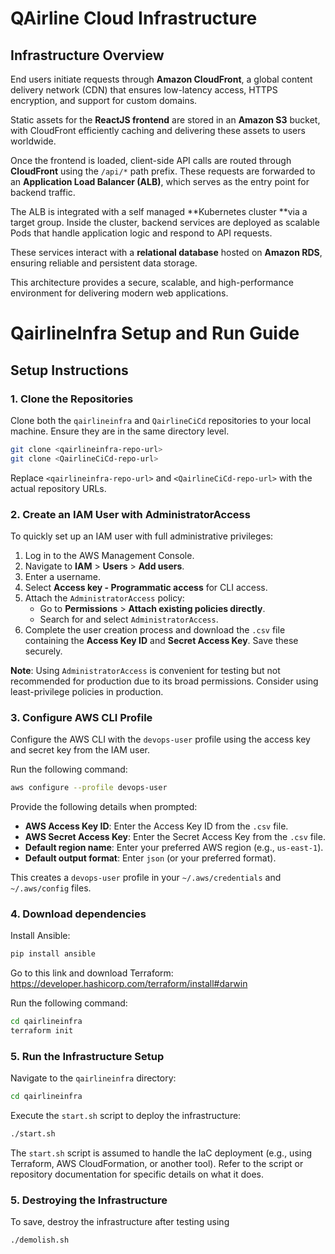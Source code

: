 
# QAirline Cloud Infrastructure

## Infrastructure Overview

End users initiate requests through **Amazon CloudFront**, a global content delivery network (CDN) that ensures low-latency access, HTTPS encryption, and support for custom domains.

Static assets for the **ReactJS frontend** are stored in an **Amazon S3** bucket, with CloudFront efficiently caching and delivering these assets to users worldwide.

Once the frontend is loaded, client-side API calls are routed through **CloudFront** using the `/api/*` path prefix. These requests are forwarded to an **Application Load Balancer (ALB)**, which serves as the entry point for backend traffic.

The ALB is integrated with a self managed **Kubernetes cluster **via a target group. Inside the cluster, backend services are deployed as scalable Pods that handle application logic and respond to API requests.

These services interact with a **relational database** hosted on **Amazon RDS**, ensuring reliable and persistent data storage.

This architecture provides a secure, scalable, and high-performance environment for delivering modern web applications.

# QairlineInfra Setup and Run Guide

## Setup Instructions

### 1. Clone the Repositories

Clone both the `qairlineinfra` and `QairlineCiCd` repositories to your local machine. Ensure they are in the same directory level.

```bash
git clone <qairlineinfra-repo-url>
git clone <QairlineCiCd-repo-url>
```

Replace `<qairlineinfra-repo-url>` and `<QairlineCiCd-repo-url>` with the actual repository URLs.

### 2. Create an IAM User with AdministratorAccess

To quickly set up an IAM user with full administrative privileges:

1. Log in to the AWS Management Console.
2. Navigate to **IAM** > **Users** > **Add users**.
3. Enter a username.
4. Select **Access key - Programmatic access** for CLI access.
5. Attach the `AdministratorAccess` policy:
   - Go to **Permissions** > **Attach existing policies directly**.
   - Search for and select `AdministratorAccess`.
6. Complete the user creation process and download the `.csv` file containing the **Access Key ID** and **Secret Access Key**. Save these securely.

**Note**: Using `AdministratorAccess` is convenient for testing but not recommended for production due to its broad permissions. Consider using least-privilege policies in production.

### 3. Configure AWS CLI Profile

Configure the AWS CLI with the `devops-user` profile using the access key and secret key from the IAM user.

Run the following command:

```bash
aws configure --profile devops-user
```

Provide the following details when prompted:
- **AWS Access Key ID**: Enter the Access Key ID from the `.csv` file.
- **AWS Secret Access Key**: Enter the Secret Access Key from the `.csv` file.
- **Default region name**: Enter your preferred AWS region (e.g., `us-east-1`).
- **Default output format**: Enter `json` (or your preferred format).

This creates a `devops-user` profile in your `~/.aws/credentials` and `~/.aws/config` files.

### 4. Download dependencies
Install Ansible:
```bash
pip install ansible
```
Go to this link and download Terraform: https://developer.hashicorp.com/terraform/install#darwin

Run the following command:
```bash
cd qairlineinfra
terraform init
```
### 5. Run the Infrastructure Setup

Navigate to the `qairlineinfra` directory:

```bash
cd qairlineinfra
```

Execute the `start.sh` script to deploy the infrastructure:

```bash
./start.sh
```

The `start.sh` script is assumed to handle the IaC deployment (e.g., using Terraform, AWS CloudFormation, or another tool). Refer to the script or repository documentation for specific details on what it does.

### 5. Destroying the Infrastructure 

To save, destroy the infrastructure after testing using

``` bash
./demolish.sh
```
